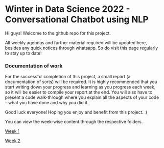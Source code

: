 # Winter in Data Science 2022 - Conversational Chatbot using NLP

Hi guys! Welcome to the github repo for this project.

All weekly agendas and further material required will be updated here, besides any quick notices through whatsapp. So do visit this page regularly to stay up to date!

### Documentation of work

For the successful completion of this project, a small report (a documentation of sorts) will be required. It is highly recommended that you start writing down your progress and learning as you progress each week, so it will be easier to compile your report at the end. You will also have to present a code walk-through where you explain all the aspects of your code - what you have done and why you did it.

Good luck everyone! Hoping you enjoy and benefit from this project. :)

You can view the week-wise content through the respective folders.

[Week 1](./week1/)

[Week 2](./week2/)
